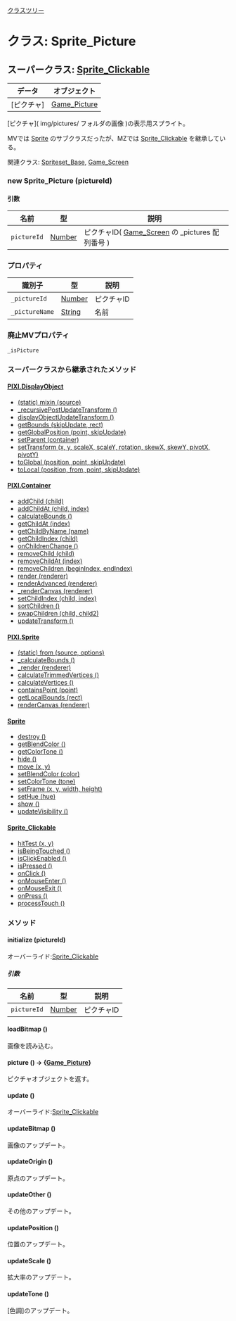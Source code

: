 [クラスツリー](index.md)

# クラス: Sprite_Picture

## スーパークラス: [Sprite_Clickable](Sprite_Clickable.md)


| データ | オブジェクト |
| --- | --- |
| [ピクチャ] | [Game_Picture](Game_Picture.md) |

[ピクチャ]\( img/pictures/ フォルダの画像 )の表示用スプライト。

MVでは [Sprite](Sprite.md) のサブクラスだったが、MZでは  [Sprite_Clickable](Sprite_Clickable.md) を継承している。

関連クラス:  [Spriteset_Base](Spriteset_Base.md), [Game_Screen](Game_Screen.md)

### new Sprite_Picture (pictureId)
#### 引数

| 名前 | 型 | 説明 |
| --- | --- | --- |
| `pictureId` | [Number](Number.md) | ピクチャID( [Game_Screen](Game_Screen.md) の _pictures 配列番号 ) |


### プロパティ

| 識別子 | 型 | 説明 |
| --- | --- | --- |
| `_pictureId` | [Number](Number.md) | ピクチャID |
| `_pictureName` | [String](String.md) | 名前 |

### 廃止MVプロパティ
`_isPicture` 


### スーパークラスから継承されたメソッド

#### [PIXI.DisplayObject](PIXI.DisplayObject.md)

* [(static) mixin (source)](PIXI.DisplayObject.md#static-mixin-source)
* [\_recursivePostUpdateTransform ()](PIXI.DisplayObject.md#_recursivepostupdatetransform-)
* [displayObjectUpdateTransform ()](PIXI.DisplayObject.md#displayobjectupdatetransform-)
* [getBounds (skipUpdate, rect)](PIXI.DisplayObject.md#getbounds-skipupdate-rect--pixirectangle)
* [getGlobalPosition (point, skipUpdate)](PIXI.DisplayObject.md#getglobalposition-point-skipupdate--pixipoint)
* [setParent (container)](PIXI.DisplayObject.md#setparent-container--pixicontainer)
* [setTransform (x, y, scaleX, scaleY, rotation, skewX, skewY, pivotX, pivotY)](PIXI.DisplayObject.md#settransform-x-y-scalex-scaley-rotation-skewx-skewy-pivotx-pivoty--pixidisplayobject)
* [toGlobal (position, point, skipUpdate)](PIXI.DisplayObject.md#toglobal-position-point-skipupdate--pixipoint)
* [toLocal (position, from, point, skipUpdate)](PIXI.DisplayObject.md#tolocal-position-from-point-skipupdate--pixipoint)

#### [PIXI.Container](PIXI.Container.md)

* [addChild (child) ](PIXI.Container.md#addchild-child--pixidisplayobject)
* [addChildAt (child, index)](PIXI.Container.md#addchildat-child-index--pixidisplayobject)
* [calculateBounds ()](PIXI.Container.md#calculatebounds-)
* [getChildAt (index)](PIXI.Container.md#getchildat-index--pixidisplayobject)
* [getChildByName (name)](PIXI.Container.md#getchildbyname-name--pixidisplayobject)
* [getChildIndex (child)](PIXI.Container.md#getchildindex-child--pixidisplayobject)
* [onChildrenChange ()](PIXI.Container.md#onchildrenchange-)
* [removeChild (child)](PIXI.Container.md#removechild-child--pixidisplayobject)
* [removeChildAt (index)](PIXI.Container.md#removechildat-index--pixidisplayobject)
* [removeChildren (beginIndex, endIndex)](PIXI.Container.md#removechildren-beginindex-endindex--arraypixidisplayobject)
* [render (renderer)](PIXI.Container.md#render-renderer)
* [renderAdvanced (renderer)](PIXI.Container.md#renderadvanced-renderer)
* [_renderCanvas (renderer)](PIXI.Container.md#_rendercanvas-renderer)
* [setChildIndex (child, index)](PIXI.Container.md#setchildindex-child-index)
* [sortChildren ()](PIXI.Container.md#sortchildren-)
* [swapChildren (child, child2)](PIXI.Container.md#swapchildren-child-child2)
* [updateTransform ()](PIXI.Container.md#updatetransform-)

#### [PIXI.Sprite](PIXI.Sprite.md)

* [(static) from (source, options)](PIXI.Sprite.md#static-from-source-options--pixisprite)
* [\_calculateBounds ()](PIXI.Sprite.md#_calculatebounds-)
* [\_render (renderer)](PIXI.Sprite.md#_render-renderer)
* [calculateTrimmedVertices ()](PIXI.Sprite.md#calculatetrimmedvertices-)
* [calculateVertices ()](PIXI.Sprite.md#calculatevertices-)
* [containsPoint (point)](PIXI.Sprite.md#containspoint-point--boolean)
* [getLocalBounds (rect)](PIXI.Sprite.md#getlocalbounds-rect--pixirectangle)
* [renderCanvas (renderer)](PIXI.Sprite.md#rendercanvas-renderer)

#### [Sprite](Sprite.md)

* [destroy ()](Sprite.md#destroy-)
* [getBlendColor ()](Sprite.md#getblendcolor---mvcolor)
* [getColorTone ()](Sprite.md#getcolortone---mvcolor)
* [hide ()](Sprite.md#hide-)
* [move (x, y)](Sprite.md#Sprite.md#move-x-y)
* [setBlendColor (color)](Sprite.md#setblendcolor-color)
* [setColorTone (tone)](Sprite.md#setcolortone-tone)
* [setFrame (x, y, width, height)](Sprite.md#setframe-x-y-width-height)
* [setHue (hue)](Sprite.md#sethue-hue)
* [show ()](Sprite.md#show-)
* [updateVisibility ()](Sprite.md#updatevisibility-)

#### [Sprite_Clickable](Sprite_Clickable.md)

* [hitTest (x, y)](Sprite_Clickable.md#hittest-x-y--boolean)
* [isBeingTouched ()](Sprite_Clickable.md#isbeingtouched---boolean)
* [isClickEnabled ()](Sprite_Clickable.md#isclickenabled---boolean)
* [isPressed ()](Sprite_Clickable.md#ispressed---boolean)
* [onClick ()](Sprite_Clickable.md#onclick-)
* [onMouseEnter ()](Sprite_Clickable.md#onmouseenter-)
* [onMouseExit ()](Sprite_Clickable.md#onmouseexit-)
* [onPress ()](Sprite_Clickable.md#onpress-)
* [processTouch ()](Sprite_Clickable.md#processtouch-)


### メソッド

#### initialize (pictureId)
オーバーライド:[Sprite_Clickable](Sprite_Clickable.md#initialize-)

##### 引数

| 名前 | 型 | 説明 |
| --- | --- | --- |
| `pictureId` | [Number](Number.md) | ピクチャID |


#### loadBitmap ()
画像を読み込む。


#### picture () → {[Game_Picture](Game_Picture.md)}
ピクチャオブジェクトを返す。


#### update ()
オーバーライド:[Sprite_Clickable](Sprite_Clickable.md#update-)


#### updateBitmap ()
画像のアップデート。


#### updateOrigin ()
原点のアップデート。


#### updateOther ()
その他のアップデート。


#### updatePosition ()
位置のアップデート。


#### updateScale ()
拡大率のアップデート。


#### updateTone ()
[色調]のアップデート。

